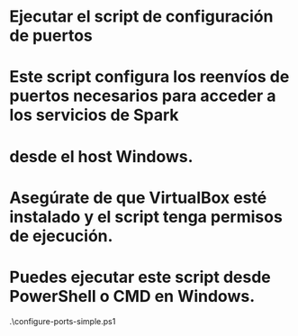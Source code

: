 # Ejecutar el script de configuración de puertos
# Este script configura los reenvíos de puertos necesarios para acceder a los servicios de Spark
# desde el host Windows.
# Asegúrate de que VirtualBox esté instalado y el script tenga permisos de ejecución.
# Puedes ejecutar este script desde PowerShell o CMD en Windows.
.\configure-ports-simple.ps1